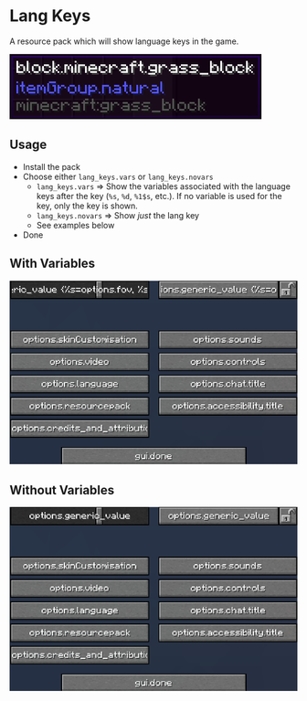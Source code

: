 # Lang Keys

A resource pack which will show language keys in the game.

![Example using a Grass Block](https://raw.githubusercontent.com/funnyboy-roks/resource-packs/main/lang-keys/img/grass_block.png)

## Usage

- Install the pack
- Choose either `lang_keys.vars` or `lang_keys.novars`
    - `lang_keys.vars` => Show the variables associated with the
      language keys after the key (`%s`, `%d`, `%1$s`, etc.).  If no
      variable is used for the key, only the key is shown.
    - `lang_keys.novars` => Show _just_ the lang key
    - See examples below
- Done

## With Variables

![GIF of usage with vars](https://raw.githubusercontent.com/funnyboy-roks/resource-packs/main/lang-keys/img/vars.gif)

## Without Variables

![GIF of usage without vars](https://raw.githubusercontent.com/funnyboy-roks/resource-packs/main/lang-keys/img/novars.gif)
